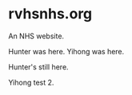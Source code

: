 # rvhsnhs.org

An NHS website.

Hunter was here.
Yihong was here.

Hunter's still here.

Yihong test 2.

